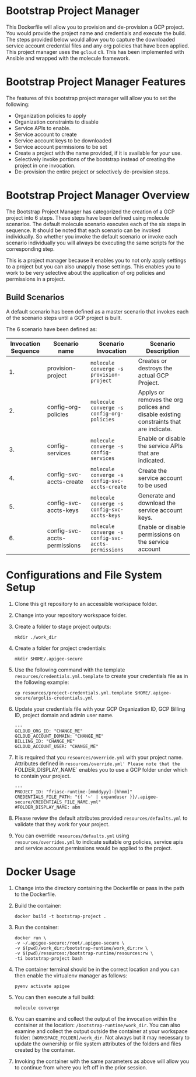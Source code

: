 # Bootstrap Project Manager
This Dockerfile will allow you to provision and de-provision a GCP project. You
would provide the project name and credentials and execute the build. The steps
provided below would allow you to capture the downloaded service account credential 
files and any org policies that have been applied. This project manager uses 
the `gcloud` cli. This has been implemented with Ansible and wrapped with the molecule framework. 

# Bootstrap Project Manager Features
The features of this bootstrap project manager will allow you to set the following: 
- Organization policies to apply
- Organization constraints to disable
- Service APIs to enable.
- Service account to create
- Service account keys to be downloaded
- Service account permissions to be set
- Create a project with the name provided, if it is available for your use.
- Selectively invoke portions of the bootstrap instead of creating the project in one invocation.
- De-provision the entire project or selectively de-provision steps. 

# Bootstrap Project Manager Overview
The Bootstrap Project Manager has categorized the creation of a GCP project into 6 steps. 
These steps have been defined using molecule scenarios. The default molecule scenario executes 
each of the six steps in sequence. It should be noted that each scenario can be invoked
individually. So whether you invoke the default scenario or invoke each scenario individually 
you will always be executing the same scripts for the corresponding step. 

This is a project manager because it enables you to not only apply settings to a project but you can also 
unapply those settings. This enables you to work to be very selective about the application of org policies
and permissions in a project. 

## Build Scenarios
A default scenario has been defined as a master scenario that invokes each of the scenario steps until a GCP project is built. 

The 6 scenario have been defined as:

| Invocation Sequence | Scenario name                | Scenario Invocation                                | Scenario Description                                                                  |
|---------------------|------------------------------|----------------------------------------------------|---------------------------------------------------------------------------------------|
| 1.                  | provision-project            | `molecule converge -s provision-project`           | Creates or destroys the actual GCP Project.                                           |
| 2.                  | config-org-policies          | `molecule converge -s config-org-policies`         | Applys or removes the org polices and disable existing constraints that are indicate. |                         
| 3.                  | config-services              | `molecule converge -s config-services`             | Enable or disable the service APIs that are indicated.                                |
| 4.                  | config-svc-accts-create      | `molecule converge -s config-svc-accts-create`     | Create the service account to be used |
| 5.                  | config-svc-accts-keys        | `molecule converge -s config-svc-accts-keys`       | Generate and download the service account keys. |
| 6.                  | config-svc-accts-permissions | `molecule converge -s config-svc-accts-permissions` | Enable or disable permissions on the service account |


# Configurations and File System Setup
1. Clone this git repository to an accessible workspace folder.
2. Change into your repository workspace folder.
3. Create a folder to stage project outputs:

       mkdir ./work_dir

4. Create a folder for project credentials: 

       mkdir $HOME/.apigee-secure

5. Use the following command with the template `resources/credentials.yml.template` to create your 
   credentials file as in the following example: 

       cp resources/project-credentials.yml.template $HOME/.apigee-secure/argolis-credentials.yml

6. Update your credentials file with your GCP Organization ID, GCP Billing ID, project domain and admin user name.

       ---
       GCLOUD_ORG_ID: "CHANGE_ME"
       GCLOUD_ACCOUNT_DOMAIN: "CHANGE_ME"
       BILLING_ID: "CHANGE_ME"
       GCLOUD_ACCOUNT_USER: "CHANGE_ME"

7. It is required that you `resources/override.yml` with your project name. Attributes defined in `resources/override.yml'
   Please note that the `FOLDER_DISPLAY_NAME` enables you to use a GCP folder under which to contain your project. 

       ---
       PROJECT_ID: "friasc-runtime-[mmddyyy]-[hhmm]"
       CREDENTIALS_FILE_PATH: "{{ '~' | expanduser }}/.apigee-secure/CREDENTIALS_FILE_NAME.yml"
       #FOLDER_DISPLAY_NAME: abm


8. Please review the default attributes provided `resources/defaults.yml` to validate that they work for your project. 
9. You can override `resources/defaults.yml` using `resources/overrides.yml` to indicate suitable org policies, service apis and service account permissions would be applied to the project.

# Docker Usage
1. Change into the directory containing the Dockerfile or pass in the path to the Dockerfile.
2. Build the container:

       docker build -t bootstrap-project .

3. Run the container: 

       docker run \
       -v ~/.apigee-secure:/root/.apigee-secure \
       -v $(pwd)/work_dir:/bootstrap-runtime/work_dir:rw \
       -v $(pwd)/resources:/bootstrap-runtime/resources:rw \
       -ti bootstrap-project bash

4. The container terminal should be in the correct location and you can then enable the virtualenv manager as follows: 

       pyenv activate apigee

5. You can then execute a full build: 

       molecule converge 

6. You can examine and collect the output of the invocation within the container at the location: `/bootstrap-runtime/work_dir`.
   You can also examine and collect the output outside the container at your workspace folder: `[WORKSPACE_FOLDER]/work_dir`. 
   Not always but it may necessary to update the ownership or file system attributes of the folders and files created by the container.  

7. Invoking the container with the same parameters as above will allow you to continue from where you left off in the prior session.
